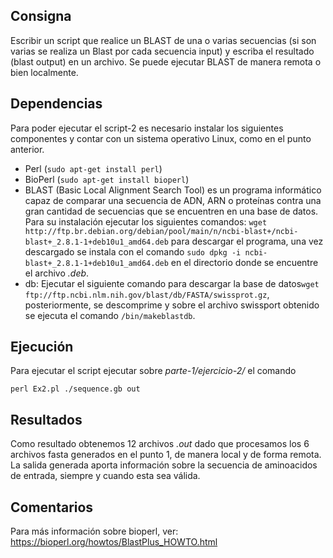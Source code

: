 ## Consigna
Escribir un script que realice un BLAST de una o varias secuencias (si son varias se realiza un Blast por cada secuencia input) y escriba el resultado (blast output) en un archivo. Se puede ejecutar BLAST de manera remota o bien localmente.

## Dependencias
Para poder ejecutar el script-2 es necesario instalar los siguientes componentes y contar con un sistema operativo Linux, como en el punto anterior.
- Perl (`sudo apt-get install perl`)
- BioPerl (`sudo apt-get install bioperl`)
- BLAST (Basic Local Alignment Search Tool) es un programa informático capaz de comparar una secuencia de ADN, ARN o proteínas contra una gran cantidad de secuencias que se encuentren en una base de datos. Para su instalación ejecutar los siguientes comandos:
 `wget http://ftp.br.debian.org/debian/pool/main/n/ncbi-blast+/ncbi-blast+_2.8.1-1+deb10u1_amd64.deb` para descargar el programa, una vez descargado se instala con el comando `sudo dpkg -i ncbi-blast+_2.8.1-1+deb10u1_amd64.deb` en el directorio donde se encuentre el archivo *.deb*.
- db: Ejecutar el siguiente comando para descargar la base de datos`wget ftp://ftp.ncbi.nlm.nih.gov/blast/db/FASTA/swissprot.gz`, posteriormente, se descomprime y sobre el archivo swissport obtenido se ejecuta el comando `/bin/makeblastdb`.


## Ejecución
Para ejecutar el script ejecutar sobre *parte-1/ejercicio-2/* el comando 
```
perl Ex2.pl ./sequence.gb out
```

## Resultados
Como resultado obtenemos 12 archivos *.out* dado que procesamos los 6 archivos fasta generados en el punto 1, de manera local y de forma remota. La salida generada aporta información sobre la secuencia de aminoacidos de entrada, siempre y cuando esta sea válida.

## Comentarios
Para más información sobre bioperl, ver: https://bioperl.org/howtos/BlastPlus_HOWTO.html